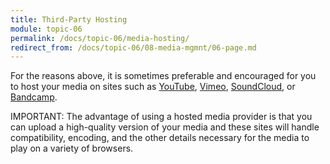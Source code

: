 ```yaml
---
title: Third-Party Hosting
module: topic-06
permalink: /docs/topic-06/media-hosting/
redirect_from: /docs/topic-06/08-media-mgmnt/06-page.md
---
```


<div class="divider-heading"></div>

For the reasons above, it is sometimes preferable and encouraged for you to host your media on sites such as [YouTube](https://youtube.com), [Vimeo](https://vimeo.com),  [SoundCloud](https://soundcloud.com/), or [Bandcamp](https://bandcamp.com/).

<span class="label label-danger">IMPORTANT:</span> The advantage of using a hosted media provider is that you can upload a high-quality version of your media and these sites will handle compatibility, encoding, and the other details necessary for the media to play on a variety of browsers.
